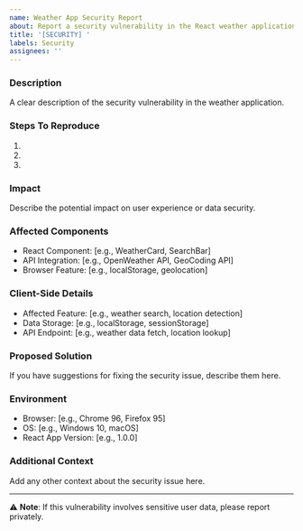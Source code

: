 ```yaml
---
name: Weather App Security Report
about: Report a security vulnerability in the React weather application
title: '[SECURITY] '
labels: Security
assignees: ''
---
```


### Description
A clear description of the security vulnerability in the weather application.

### Steps To Reproduce
1. 
2. 
3. 

### Impact
Describe the potential impact on user experience or data security.

### Affected Components
- React Component: [e.g., WeatherCard, SearchBar]
- API Integration: [e.g., OpenWeather API, GeoCoding API]
- Browser Feature: [e.g., localStorage, geolocation]

### Client-Side Details
- Affected Feature: [e.g., weather search, location detection]
- Data Storage: [e.g., localStorage, sessionStorage]
- API Endpoint: [e.g., weather data fetch, location lookup]

### Proposed Solution
If you have suggestions for fixing the security issue, describe them here.

### Environment
- Browser: [e.g., Chrome 96, Firefox 95]
- OS: [e.g., Windows 10, macOS]
- React App Version: [e.g., 1.0.0]

### Additional Context
Add any other context about the security issue here.

---
⚠️ **Note**: If this vulnerability involves sensitive user data, please report privately.
